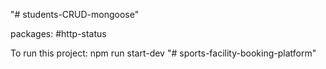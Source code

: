 "# students-CRUD-mongoose" 

packages:
#http-status

To run this project: 
npm run start-dev
"# sports-facility-booking-platform" 
